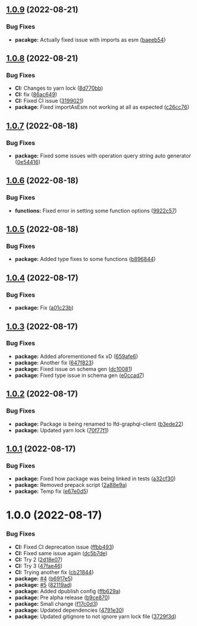 ## [1.0.9](https://github.com/Luis-Domenech/simple-graphql-client/compare/v1.0.8...v1.0.9) (2022-08-21)


### Bug Fixes

* **pacakge:** Actually fixed issue with imports as esm ([baeeb54](https://github.com/Luis-Domenech/simple-graphql-client/commit/baeeb54985f0348b4d77277dbd88f58b7598d212))

## [1.0.8](https://github.com/Luis-Domenech/simple-graphql-client/compare/v1.0.7...v1.0.8) (2022-08-21)


### Bug Fixes

* **CI:** Changes to yarn lock ([8d770bb](https://github.com/Luis-Domenech/simple-graphql-client/commit/8d770bb3a62cb40ff850c301b91f11638800d18c))
* **CI:** fix ([86ac649](https://github.com/Luis-Domenech/simple-graphql-client/commit/86ac649fad522fbb90384e29979894075cfb2d73))
* **CI:** Fixed CI issue ([3199021](https://github.com/Luis-Domenech/simple-graphql-client/commit/3199021fae2a72fc38955d6da07677db883bbb56))
* **package:** Fixed importAsEsm not working at all as expected ([c26cc76](https://github.com/Luis-Domenech/simple-graphql-client/commit/c26cc76c6fbf7019ed72f5dd754e78a3d06d7fa6))

## [1.0.7](https://github.com/Luis-Domenech/simple-graphql-client/compare/v1.0.6...v1.0.7) (2022-08-18)


### Bug Fixes

* **package:** Fixed some issues with operation query string auto generator ([0e54416](https://github.com/Luis-Domenech/simple-graphql-client/commit/0e544167087bba7292783a6ed79fdd83c80e514c))

## [1.0.6](https://github.com/Luis-Domenech/simple-graphql-client/compare/v1.0.5...v1.0.6) (2022-08-18)


### Bug Fixes

* **functions:** Fixed error in setting some function options ([9922c57](https://github.com/Luis-Domenech/simple-graphql-client/commit/9922c575edab65b9dd3c2215a534c466fac8fcc7))

## [1.0.5](https://github.com/Luis-Domenech/simple-graphql-client/compare/v1.0.4...v1.0.5) (2022-08-18)


### Bug Fixes

* **package:** Added type fixes to some functions ([b896844](https://github.com/Luis-Domenech/simple-graphql-client/commit/b8968449c6c1fae63040997a15f283a934c5561d))

## [1.0.4](https://github.com/Luis-Domenech/simple-graphql-client/compare/v1.0.3...v1.0.4) (2022-08-17)


### Bug Fixes

* **package:** Fix ([a01c23b](https://github.com/Luis-Domenech/simple-graphql-client/commit/a01c23b9e48ad9e1b46d3a2b1507c9a086baf799))

## [1.0.3](https://github.com/Luis-Domenech/simple-graphql-client/compare/v1.0.2...v1.0.3) (2022-08-17)


### Bug Fixes

* **package:** Added aforementioned fix xD ([659afe6](https://github.com/Luis-Domenech/simple-graphql-client/commit/659afe6d839b6231bde73cfdba9a86abf90c4472))
* **package:** Another fix ([647f823](https://github.com/Luis-Domenech/simple-graphql-client/commit/647f823558d834e2373c95c0fecec3ad44cfe4bc))
* **package:** Fixed issue on schema gen ([dc10081](https://github.com/Luis-Domenech/simple-graphql-client/commit/dc1008135d71d5cff6b48094d3d44dcaa5f86334))
* **package:** Fixed type issue in schema gen ([e0ccad7](https://github.com/Luis-Domenech/simple-graphql-client/commit/e0ccad7ff9f1ec913a55c353c3e198ce2db1a571))

## [1.0.2](https://github.com/Luis-Domenech/simple-graphql-client/compare/v1.0.1...v1.0.2) (2022-08-17)


### Bug Fixes

* **package:** Package is being renamed to lfd-graphql-client ([b3ede22](https://github.com/Luis-Domenech/simple-graphql-client/commit/b3ede22b0c4b0bc43b481185334adc71b1fd2eed))
* **package:** Updated yarn lock ([70f77f1](https://github.com/Luis-Domenech/simple-graphql-client/commit/70f77f1065929a2780af6991cfcc7fec6236de0a))

## [1.0.1](https://github.com/Luis-Domenech/simple-graphql-client/compare/v1.0.0...v1.0.1) (2022-08-17)


### Bug Fixes

* **package:** Fixed how package was being linked in tests ([a32cf30](https://github.com/Luis-Domenech/simple-graphql-client/commit/a32cf30abae049a3cd8835ea924c062cf3492358))
* **package:** Removed prepack script ([2a88e9a](https://github.com/Luis-Domenech/simple-graphql-client/commit/2a88e9a57ab229d5b7937af8c7751728405c26ef))
* **package:** Temp fix ([e67e0d5](https://github.com/Luis-Domenech/simple-graphql-client/commit/e67e0d576c7d5a316778fce88f965b0f7c5b3ac0))

# 1.0.0 (2022-08-17)


### Bug Fixes

* **CI:** Fixed CI deprecation issue ([ffbb493](https://github.com/Luis-Domenech/simple-graphql-client/commit/ffbb493168f80295cd09db46fdcff1d6778a3d9c))
* **CI:** Fixed same issue again ([dc5b7de](https://github.com/Luis-Domenech/simple-graphql-client/commit/dc5b7de864a25c202aa41ba321e6dc09d91625ea))
* **CI:** Try 2 ([2d18e07](https://github.com/Luis-Domenech/simple-graphql-client/commit/2d18e0795cd89fd56aeed42c47ef52d1e533548f))
* **CI:** Try 3 ([47fae46](https://github.com/Luis-Domenech/simple-graphql-client/commit/47fae46851b9329fa5efa7f06136e355543820f5))
* **CI:** Trying another fix ([cb21844](https://github.com/Luis-Domenech/simple-graphql-client/commit/cb2184445eccbca71270413d47601a0fcbca4805))
* **package:** [#4](https://github.com/Luis-Domenech/simple-graphql-client/issues/4) ([b6917e5](https://github.com/Luis-Domenech/simple-graphql-client/commit/b6917e5144a22cfaf64312961c824bd20dc8977e))
* **package:** [#5](https://github.com/Luis-Domenech/simple-graphql-client/issues/5) ([82119ad](https://github.com/Luis-Domenech/simple-graphql-client/commit/82119addd77b445111a5675ff85a30b412f4d0bb))
* **package:** Added dpublish config ([ffb629a](https://github.com/Luis-Domenech/simple-graphql-client/commit/ffb629a684d81bd227664f1db2147342b5fa1533))
* **package:** Pre alpha release ([b9ce870](https://github.com/Luis-Domenech/simple-graphql-client/commit/b9ce8703b71081e84a29a00b18e66b76b00c5f06))
* **package:** Small change ([f17c0d3](https://github.com/Luis-Domenech/simple-graphql-client/commit/f17c0d33d1999ffb3dcda9cd58069f87e599d447))
* **package:** Updated dependencies ([4791e30](https://github.com/Luis-Domenech/simple-graphql-client/commit/4791e3082de39e933b9e4fa490b0cbf7318e0e23))
* **package:** Updated gitignore to not ignore yarn lock file ([3729f3d](https://github.com/Luis-Domenech/simple-graphql-client/commit/3729f3d26ff24ee4fa53a3b947baa4adf79f6d45))
